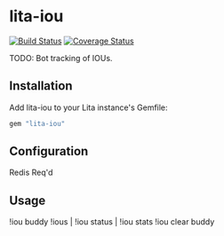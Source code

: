 # lita-iou

[![Build Status](https://travis-ci.org/onewheelskyward/lita-iou.png?branch=master)](https://travis-ci.org/onewheelskyward/lita-iou)
[![Coverage Status](https://coveralls.io/repos/onewheelskyward/lita-iou/badge.png)](https://coveralls.io/r/onewheelskyward/lita-iou)

TODO: Bot tracking of IOUs.

## Installation

Add lita-iou to your Lita instance's Gemfile:

``` ruby
gem "lita-iou"
```

## Configuration

Redis Req'd

## Usage

!iou buddy
!ious | !iou status | !iou stats
!iou clear buddy


